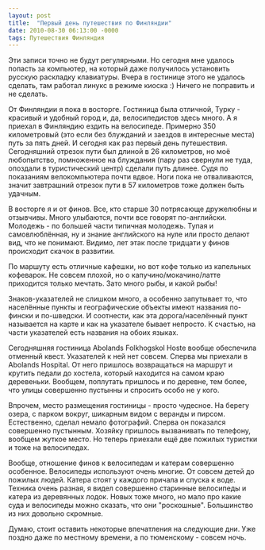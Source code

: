 ```yaml
---
layout: post
title:  "Первый день путешествия по Финляндии"
date: 2010-08-30 06:13:00 -0000
tags: Путешествия Финляндия
---
```


Эти записи точно не будут регулярными. Но сегодня мне удалось попасть за компьютер, на который даже получилось установить русскую раскладку клавиатуры. Вчера в гостинице этого не удалось сделать, там работал линукс в режиме киоска :) Ничего не поправить и не сделать.

От Финляндии я пока в восторге. Гостиница была отличной, Турку - красивый и удобный город и, да, велосипедистов здесь много. А я приехал в Финляндию ездить на велосипеде. Примерно 350 километровый (это если без блужданий и заездов в интересные места) путь за пять дней. И сегодня как раз первый день путешествия. Сегодняшний отрезок пути был длиной в 26 километров, но моё любопытство, помноженное на блуждания (пару раз свернули не туда, опоздали в туристический центр) сделали путь длинее. Судя по показаниям велокомпьютера почти вдвое. Ноги пока не отваливаются, значит завтрашний отрезок пути в 57 километров тоже должен быть удачным.

В восторге я и от финов. Все, кто старше 30 потрясающе дружелюбны и отзывчивы. Много улыбаются, почти все говорят по-английски. Молодежь - по большей части типичная молодежь. Тупая и самовлюблённая, ну и знание английского на нуле или просто делают вид, что не понимают. Видимо, лет этак после тридцати у финов происходит скачок в развитии.

По маршуту есть отличные кафешки, но вот кофе только из капельных кофеварок. Не совсем плохой, но о капучино/мокачино/латте приходится только мечтать. Зато много рыбы, и какой рыбы!

Знаков-указателей не слишком много, а особенно запутывает то, что населённые пункты и географические объекты имеют названия по-фински и по-шведски. И соотнести, как эта дорога/населённый пункт называется на карте и как на указателе бывает непросто. К счастью, на части указателей есть названия на обоих языках.

Сегодняшняя гостиница Abolands Folkhogskol Hoste вообще обеспечила отменный квест. Указателей к ней нет совсем. Сперва мы приехали в Abolands Hospital. От него пришлось возвращаться на маршрут и крутить педали до хостела, который находится на самом краю деревеньки. Вообщем, поплутать пришлось и по деревне, тем более, что улицы совершенно пустынны и спросить особо не у кого.

Впрочем, место размещения гостиницы - просто чудесное. На берегу озера, с парком вокруг, шикарным видом с веранды и пирсом. Естественно, сделал немало фотографий. Сперва он показался совершенно пустынным. Хозяйку пришлось вызванивать по телефону, вообщем жуткое место. Но теперь приехали ещё две пожилых туристки и тоже на велосипедах.

Вообще, отношение финов к велосипедам и катерам совершенно особенное. Велосипеды используют очень многие. От совсем детей до пожилых людей. Катера стоят у каждого причала и спуска к воде. Техника очень разная, я видел совершенно старинные велосипеды и катера из деревянных лодок. Новых тоже много, но мало про какие суда и велосипеды можно сказать, что они "роскошные". Большинство из них довольно скромные.

Думаю, стоит оставить некоторые впечатления на следующие дни. Уже поздно даже по местному времени, а по тюменскому - совсем ночь.